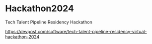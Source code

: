 # Hackathon2024
Tech Talent Pipeline Residency Hackathon


https://devpost.com/software/tech-talent-pipeline-residency-virtual-hackathon-2024
